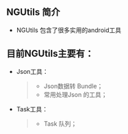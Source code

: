 ## NGUtils 简介
* NGUtils 包含了很多实用的android工具

## 目前NGUtils主要有：

* Json工具：
  > * Json数据转 Bundle；
  > * 常用处理Json 的工具；

* Task工具：
  > * Task 队列；
